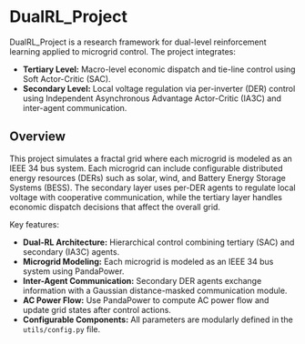 # DualRL_Project

DualRL_Project is a research framework for dual-level reinforcement learning applied to microgrid control. The project integrates:

- **Tertiary Level:** Macro-level economic dispatch and tie-line control using Soft Actor-Critic (SAC).
- **Secondary Level:** Local voltage regulation via per-inverter (DER) control using Independent Asynchronous Advantage Actor-Critic (IA3C) and inter-agent communication.

## Overview

This project simulates a fractal grid where each microgrid is modeled as an IEEE 34 bus system. Each microgrid can include configurable distributed energy resources (DERs) such as solar, wind, and Battery Energy Storage Systems (BESS). The secondary layer uses per-DER agents to regulate local voltage with cooperative communication, while the tertiary layer handles economic dispatch decisions that affect the overall grid.

Key features:
- **Dual-RL Architecture:** Hierarchical control combining tertiary (SAC) and secondary (IA3C) agents.
- **Microgrid Modeling:** Each microgrid is modeled as an IEEE 34 bus system using PandaPower.
- **Inter-Agent Communication:** Secondary DER agents exchange information with a Gaussian distance-masked communication module.
- **AC Power Flow:** Use PandaPower to compute AC power flow and update grid states after control actions.
- **Configurable Components:** All parameters are modularly defined in the `utils/config.py` file.